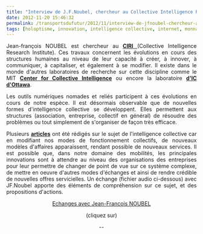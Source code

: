 ```yaml
---
title: "Interview de J.F.Noubel, chercheur au Collective Intelligence Research Institute"
date: 2012-11-20 15:46:32
permalink: /transportsdufutur/2012/11/interview-de-jfnoubel-chercheur-au-collective-intelligence-research-institute.html
tags: [holoptisme, innovation, intelligence collective, internet, monnaie complémentaire]
---
```


<p style="text-align: justify">Jean-françois NOUBEL est chercheur au <a href="http://iric.fr/" target="_blank"><strong>CIRI</strong> </a>(Collective Intelligence Research Institute). Ces travaux concernent les évolutions en cours des structures humaines au niveau de leur capacité à créer, à innover, à communiquer, à capitaliser, et également à se modifier. Il existe dans le monde d'autres laboratoires de recherche sur cette discipline comme le MIT <strong><a href="http://www.google.fr/url?sa=t&rct=j&q=&esrc=s&frm=1&source=web&cd=8&cad=rja&ved=0CGYQFjAH&url=http%3A%2F%2Fcci.mit.edu%2F&ei=6pOrULniOYat0QXf6oGYBQ&usg=AFQjCNG67K9UL82bRcu3mMHIeRuktQ2GBw&sig2=lz8z2wi0jIgjU77UinPn0g" target="_blank">Center for Collective Intelligence</a></strong> ou encore la laboratoire <strong><a href="http://www.ieml.org/spip.php?rubrique32&lang=fr" target="_blank">d'IC d'Ottawa</a></strong>.</p> <p style="text-align: justify">Les outils numériques nomades et reliés participent à ces évolutions en cours de notre espèce. Il est désormais observable que de nouvelles formes d'intelligence collective se développent. Elles permettent aux structures (association, entreprise, collectif en général) de résoudre des problèmes ou tout simplement de s'organiser de façon très efficace. </p>   <!--more-->  <p style="text-align: justify">Plusieurs <strong><a href="https://gabrielplassat.github.io/transportsdufutur/?s=holoptisme" target="_blank">articles</a></strong> ont été rédigés sur le sujet de l'intelligence collective car en modifiant nos modes de fonctionnement collectifs, de nouveaux modèles d'affaires apparaissent, rendant possible de nouveaux services. Il est possible que, dans notre domaine des mobilités, les principales innovations sont à attendre au niveau des organisations des entreprises pour leur permettre de changer de point de vue sur ce système complexe, de mettre en oeuvre d'autres modes d'échanges et ainsi de rendre crédible de nouvelles offres servicielles. Un échange (fichier audio ci-dessous) avec JF.Noubel apporte des éléments de compréhension sur ce sujet, et des propositions d'actions.</p> <p style="text-align: justify"> <p class="asset  asset-audio at-xid-6a0120a66d2ad4970b017d3dfccc12970c" style="text-align: center"><a class="inline-player" href="https://gabrielplassat.github.io/transportsdufutur/wp-content/uploads/sites/6/files/jeanfrancois_noubel.mp3">Echanges avec Jean-Francois NOUBEL</a></p> <p class="asset  asset-audio at-xid-6a0120a66d2ad4970b017d3dfccc12970c" style="text-align: center">(cliquez sur)</p> <p class="asset  asset-audio at-xid-6a0120a66d2ad4970b017d3dfccc12970c" style="text-align: center">--</p> </p>
